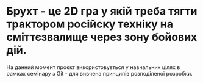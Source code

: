 # Брухт - це 2D гра у якій треба тягти трактором російску техніку на сміттєзвалище через зону бойових дій.

На данний момент проєкт використовується у навчальних цілях в рамках семінару з Git - для вивчена принципів розподіленої розробки.
